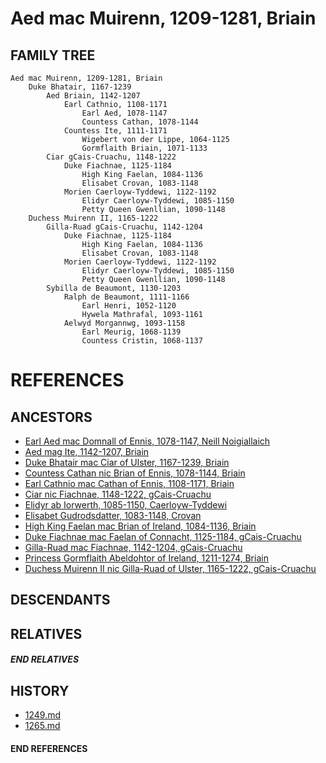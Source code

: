 # Aed mac Muirenn, 1209-1281, Briain

## FAMILY TREE 
```
Aed mac Muirenn, 1209-1281, Briain
    Duke Bhatair, 1167-1239
        Aed Briain, 1142-1207
            Earl Cathnio, 1108-1171
                Earl Aed, 1078-1147
                Countess Cathan, 1078-1144
            Countess Ite, 1111-1171
                Wigebert von der Lippe, 1064-1125
                Gormflaith Briain, 1071-1133            
        Ciar gCais-Cruachu, 1148-1222
            Duke Fiachnae, 1125-1184
                High King Faelan, 1084-1136
                Elisabet Crovan, 1083-1148            
            Morien Caerloyw-Tyddewi, 1122-1192
                Elidyr Caerloyw-Tyddewi, 1085-1150
                Petty Queen Gwenllian, 1090-1148            
    Duchess Muirenn II, 1165-1222 
        Gilla-Ruad gCais-Cruachu, 1142-1204 
            Duke Fiachnae, 1125-1184 
                High King Faelan, 1084-1136
                Elisabet Crovan, 1083-1148            
            Morien Caerloyw-Tyddewi, 1122-1192 
                Elidyr Caerloyw-Tyddewi, 1085-1150
                Petty Queen Gwenllian, 1090-1148
        Sybilla de Beaumont, 1130-1203
            Ralph de Beaumont, 1111-1166
                Earl Henri, 1052-1120
                Hywela Mathrafal, 1093-1161
            Aelwyd Morgannwg, 1093-1158
                Earl Meurig, 1068-1139
                Countess Cristin, 1068-1137
```


# REFERENCES

## ANCESTORS
* [Earl Aed mac Domnall of Ennis, 1078-1147, Neill Noigiallaich](aed_mac_domnall_1078.md)
* [Aed mag Ite, 1142-1207, Briain](aed_mag_ite_1142.md)
* [Duke Bhatair mac Ciar of Ulster, 1167-1239, Briain](bhatair_mac_ciar_1167.md)
* [Countess Cathan nic Brian of Ennis, 1078-1144, Briain](cathan_nic_brian_1078.md)
* [Earl Cathnio mac Cathan of Ennis, 1108-1171, Briain](cathnio_mac_cathan_1108.md)
* [Ciar nic Fiachnae, 1148-1222, gCais-Cruachu](ciar_nic_fiachnae_1148.md)
* [Elidyr ab Iorwerth, 1085-1150, Caerloyw-Tyddewi](elidyr_ab_iorwerth_1085.md)
* [Elisabet Gudrodsdatter, 1083-1148, Crovan](elisabet_gudrodsdatter_1083.md)
* [High King Faelan mac Brian of Ireland, 1084-1136, Briain](faelan_mac_brian_1084.md)
* [Duke Fiachnae mac Faelan of Connacht, 1125-1184, gCais-Cruachu](fiachnae_mac_faelan_1125.md)
* [Gilla-Ruad mac Fiachnae, 1142-1204, gCais-Cruachu](gilla-ruad_mac_fiachnae_1142.md)
* [Princess Gormflaith Abeldohtor of Ireland, 1211-1274, Briain](gormflaith_abeldohtor_1211.md)
* [Duchess Muirenn II nic Gilla-Ruad of Ulster, 1165-1222, gCais-Cruachu](muirenn_ii_nic_gilla-ruad_1165.md)

## DESCENDANTS

## RELATIVES

##### END RELATIVES 
## HISTORY
* [1249.md](../h/1249.md)
* [1265.md](../h/1265.md)

#### END REFERENCES
